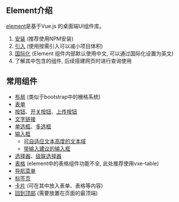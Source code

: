 ## Element介绍

[element](https://element.eleme.cn/#/zh-CN/component/installation)是基于Vue.js 的桌面端UI组件库。

1. [安装](https://element.eleme.cn/#/zh-CN/component/installation#an-zhuang) (推荐使用NPM安装)  
2. [引入](https://element.eleme.cn/#/zh-CN/component/quickstart#yin-ru-element) (使用按需引入可以减小项目体积)  
3. [国际化](https://element.eleme.cn/#/zh-CN/component/i18n#guo-ji-hua) (Element 组件内部默认使用中文, 可以通过国际化设置为英文)  
4. 了解其中包含的组件, 后续搭建网页时进行查询使用


## 常用组件

* [布局](https://element.eleme.cn/#/zh-CN/component/layout#layout-bu-ju) (类似于bootstrap中的栅格系统)  
* [表单](https://element.eleme.cn/#/zh-CN/component/form#form-biao-dan)  
* [按钮](https://element.eleme.cn/#/zh-CN/component/button#button-an-niu)、[开关按钮](https://element.eleme.cn/#/zh-CN/component/switch#switch-kai-guan)、[上传按钮](https://element.eleme.cn/#/zh-CN/component/upload#upload-shang-chuan)  
* [文字链接](https://element.eleme.cn/#/zh-CN/component/link#link-wen-zi-lian-jie)  
* [单选框](https://element.eleme.cn/#/zh-CN/component/radio#radio-dan-xuan-kuang)、[多选框](https://element.eleme.cn/#/zh-CN/component/checkbox#checkbox-duo-xuan-kuang)  
* [输入框](https://element.eleme.cn/#/zh-CN/component/input#input-shu-ru-kuang)
    - [可自适应文本高度的文本域](https://element.eleme.cn/#/zh-CN/component/input#ke-zi-gua-ying-wen-ben-gao-du-de-wen-ben-yu)  
    - [带输入建议的输入框](https://element.eleme.cn/#/zh-CN/component/input#dai-shu-ru-jian-yi)  
* [选择器](https://element.eleme.cn/#/zh-CN/component/select#select-xuan-ze-qi)、[级联选择器](https://element.eleme.cn/#/zh-CN/component/cascader#cascader-ji-lian-xuan-ze-qi)  
* [表格](https://xuliangzhan_admin.gitee.io/vxe-table/#/table/start/install) (element中的表格组件功能不全, 此处推荐使用vxe-table)  
* [导航菜单](https://element.eleme.cn/#/zh-CN/component/menu#navmenu-dao-hang-cai-dan)  
* [标签页](https://element.eleme.cn/#/zh-CN/component/tabs#tabs-biao-qian-ye)  
* [卡片](https://element.eleme.cn/#/zh-CN/component/card#card-qia-pian) (可在其中放入表单、表格等内容)  
* [回到顶部](https://element.eleme.cn/#/zh-CN/component/backtop#backtop-hui-dao-ding-bu) (需要放置在页面的最顶端)